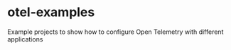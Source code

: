 # otel-examples
Example projects to show how to configure Open Telemetry with different applications
